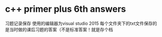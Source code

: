 # c++ primer plus 6th answers
习题记录保存
使用的编辑器为visual studio 2015
每个文件夹下的txt文件保存的是当时做的课后习题的答案（不是标准答案！就是存个档